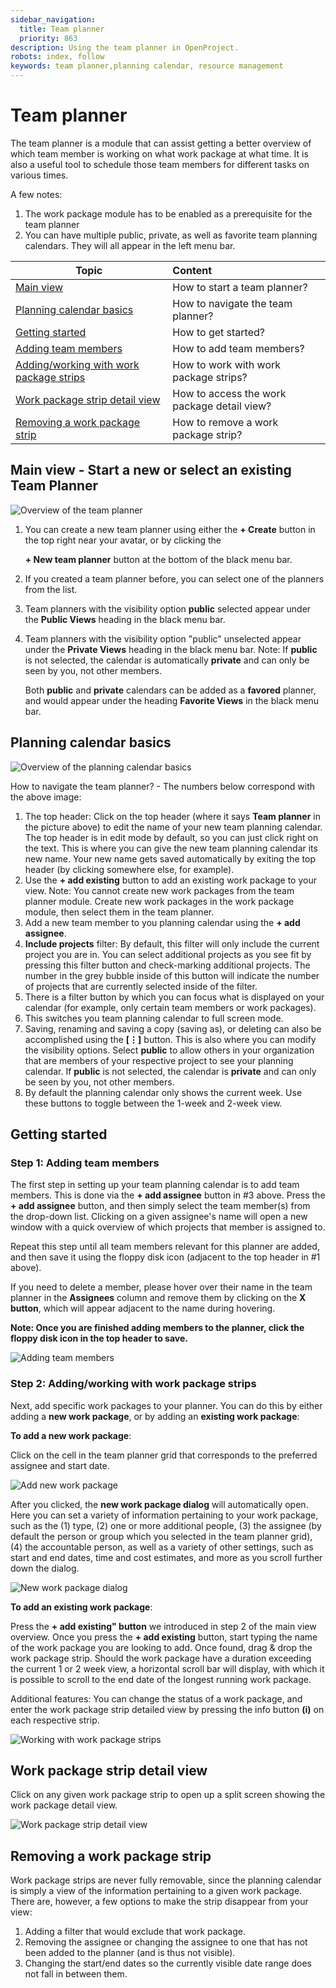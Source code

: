 ```yaml
---
sidebar_navigation:
  title: Team planner
  priority: 863
description: Using the team planner in OpenProject.
robots: index, follow
keywords: team planner,planning calendar, resource management
---
```


# Team planner

The team planner is a module that can assist getting a better overview of which team member is working on what work package at what time. It is also a useful tool to schedule those team members for different tasks on various times.

A few notes: 

1. The work package module has to be enabled as a prerequisite for the team planner
2. You can have multiple public, private, as well as favorite team planning calendars. They will all appear in the left menu bar.

| Topic                                                                                     | Content                                     |
|-------------------------------------------------------------------------------------------|:--------------------------------------------|
| [Main view](#main-view---start-a-new-or-select-an-existing-team-planner)                  | How to start a team planner?                |
| [Planning calendar basics](#planning-calendar-basics)                                     | How to navigate the team planner?           |
| [Getting started](#getting-started)                                                       | How to get started?                         |
| [Adding team members](#step-1-adding-team-members)                                        | How to add team members?                    |
| [Adding/working with work package strips](#step-2-addingworking-with-work-package-strips) | How to work with work package strips?       |
| [Work package strip detail view](#work-package-strip-detail-view)                         | How to access the work package detail view? |
| [Removing a work package strip](#removing-a-work-package-strip)                           | How to remove a work package strip?         |

## Main view - Start a new or select an existing Team Planner

![Overview of the team planner](team-planner-overview.png)

1. You can create a new team planner using either the **+ Create** button in the top right near your avatar, or by clicking the

    **+ New team planner** button at the bottom of the black menu bar.

2. If you created a team planner before, you can select one of the planners from the list.

3. Team planners with the visibility option **public** selected appear under the **Public Views** heading in the black menu bar. 

4. Team planners with the visibility option "public" unselected appear under the **Private Views** heading in the black menu bar. Note: If **public** is not selected, the calendar is automatically **private** and can only be seen by you, not other members.

   Both **public** and **private** calendars can be added as a **favored** planner, and would appear under the heading **Favorite Views** in the black menu bar.


## Planning calendar basics

![Overview of the planning calendar basics](planning-calendar-basics.png)

How to navigate the team planner? - The numbers below correspond with the above image:

1. The top header: Click on the top header (where it says **Team planner** in the picture above) to edit the name of your new team planning calendar. The top header is in edit mode by default, so you can just click right on the text. This is where you can give the new team planning calendar its new name. Your new name gets saved automatically by exiting the top header (by clicking somewhere else, for example).
2. Use the **+ add existing** button to add an existing work package to your view. Note: You cannot create new work packages from the team planner module. Create new work packages in the work package module, then select them in the team planner.
3. Add a new team member to you planning calendar using the **+ add assignee**.
3. **Include projects** filter: By default, this filter will only include the current project you are in. You can select additional projects as you see fit by pressing this filter button and check-marking additional projects. The number in the grey bubble inside of this button will indicate the number of projects that are currently selected inside of the filter.
4. There is a filter button by which you can focus what is displayed on your calendar (for example, only certain team members or work packages).
5. This switches you team planning calendar to full screen mode.
6. Saving, renaming and saving a copy (saving as), or deleting can also be accomplished using the **[⋮]** button. This is also where you can modify the visibility options. Select **public** to allow others in your organization that are members of your respective project to see your planning calendar. If **public** is not selected, the calendar is **private** and can only be seen by you, not other members.
7. By default the planning calendar only shows the current week. Use these buttons to toggle between the 1-week and 2-week view.

## Getting started

### Step 1: Adding team members

The first step in setting up your team planning calendar is to add team members. This is done via the **+ add assignee** button in #3 above. Press the **+ add assignee** button, and then simply select the team member(s) from the drop-down list. Clicking on a given assignee's name will open a new window with a quick overview of which projects that member is assigned to.

Repeat this step until all team members relevant for this planner are added, and then save it using the floppy disk icon (adjacent to the top header in #1 above). 

If you need to delete a member, please hover over their name in the team planner in the **Assignees** column and remove them by clicking on the **X button**, which will appear adjacent to the name during hovering.

**Note: Once you are finished adding members to the planner, click the floppy disk icon in the top header to save.**

![Adding team members](adding-team-members.png)

### Step 2: Adding/working with work package strips

Next, add specific work packages to your planner. You can do this by either adding a **new work package**, or by adding an **existing work package**:

**To add a new work package**: 

Click on the cell in the team planner grid that corresponds to the preferred assignee and start date.

![Add new work package](add-new-work-package.png)

After you clicked, the **new work package dialog** will automatically open. Here you can set a variety of information pertaining to your work package, such as the (1) type, (2) one or more additional people, (3) the assignee (by default the person or group which you selected in the team planner grid), (4) the accountable person, as well as a variety of other settings, such as start and end dates, time and cost estimates, and more as you scroll further down the dialog.

![New work package dialog](new-work-package-details.png)



**To add an existing work package**: 

Press the **+ add existing" button** we introduced in step 2 of the main view overview. Once you press the **+ add existing** button, start typing the name of the work package you are looking to add. Once found, drag & drop the work package strip. Should the work package have a duration exceeding the current 1 or 2 week view, a horizontal scroll bar will display, with which it is possible to scroll to the end date of the longest running work package.

Additional features: You can change the status of a work package, and enter the work package strip detailed view by pressing the info button **(i)** on each respective strip.

![Working with work package strips](working-with-work-package-strips.png)

## Work package strip detail view

Click on any given work package strip to open up a split screen showing the work package detail view.

![Work package strip detail view](work-package-strip-detail-view.png)

## Removing a work package strip

Work package strips are never fully removable, since the planning calendar is simply a view of the information pertaining to a given work package. There are, however, a few options to make the strip disappear from your view:

1. Adding a filter that would exclude that work package.
2. Removing the assignee or changing the assignee to one that has not been added to the planner (and is thus not visible).
3. Changing the start/end dates so the currently visible date range does not fall in between them.
